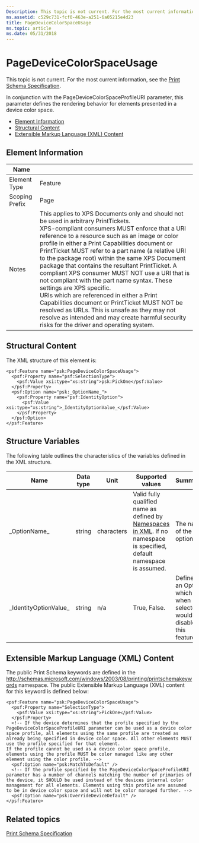 ```yaml
---
Description: This topic is not current. For the most current information, see the Print Schema Specification.
ms.assetid: c529c731-fcf0-463e-a251-6a05215e4d23
title: PageDeviceColorSpaceUsage
ms.topic: article
ms.date: 05/31/2018
---
```


# PageDeviceColorSpaceUsage

This topic is not current. For the most current information, see the [Print Schema Specification](https://www.microsoft.com/whdc/xps/printschema.mspx).

In conjunction with the PageDeviceColorSpaceProfileURI parameter, this parameter defines the rendering behavior for elements presented in a device color space.

-   [Element Information](#element-information)
-   [Structural Content](#structural-content)
-   [Extensible Markup Language (XML) Content](#extensible-markup-language-xml-content)

## Element Information



| Name                       |                                                                                                                                                                                                                                                                                                                                                                                                                                                                                                                                                                                                                                                                                                                                                                                                                 |
|----------------------------|-----------------------------------------------------------------------------------------------------------------------------------------------------------------------------------------------------------------------------------------------------------------------------------------------------------------------------------------------------------------------------------------------------------------------------------------------------------------------------------------------------------------------------------------------------------------------------------------------------------------------------------------------------------------------------------------------------------------------------------------------------------------------------------------------------------------|
| Element Type <br/>   | Feature<br/>                                                                                                                                                                                                                                                                                                                                                                                                                                                                                                                                                                                                                                                                                                                                                                                              |
| Scoping Prefix <br/> | Page<br/>                                                                                                                                                                                                                                                                                                                                                                                                                                                                                                                                                                                                                                                                                                                                                                                                 |
| Notes <br/>          | This applies to XPS Documents only and should not be used in arbitrary PrintTickets.<br/> XPS-compliant consumers MUST enforce that a URI reference to a resource such as an image or color profile in either a Print Capabilities document or PrintTicket MUST refer to a part name (a relative URI to the package root) within the same XPS Document package that contains the resultant PrintTicket. A compliant XPS consumer MUST NOT use a URI that is not compliant with the part name syntax. These settings are XPS specific. <br/> URIs which are referenced in either a Print Capabilities document or PrintTicket MUST NOT be resolved as URLs. This is unsafe as they may not resolve as intended and may create harmful security risks for the driver and operating system.<br/> |



 

## Structural Content

The XML structure of this element is:

``` syntax
<psf:Feature name="psk:PageDeviceColorSpaceUsage">
  <psf:Property name="psf:SelectionType">
    <psf:Value xsi:type="xs:string">psk:PickOne</psf:Value>
  </psf:Property>
  <psf:Option name="psk:_OptionName_">
    <psf:Property name="psf:IdentityOption">
      <psf:Value xsi:type="xs:string">_IdentityOptionValue_</psf:Value>
    </psf:Property>
  </psf:Option>
</psf:Feature>
```

## Structure Variables

The following table outlines the characteristics of the variables defined in the XML structure.



| Name                               | Data type         | Unit                  | Supported values                                                                                                                                                                      | Summary                                                                      |
|------------------------------------|-------------------|-----------------------|---------------------------------------------------------------------------------------------------------------------------------------------------------------------------------------|------------------------------------------------------------------------------|
| \_OptionName\_<br/>          | string<br/> | characters<br/> | Valid fully qualified name as defined by [Namespaces in XML](https://www.w3.org/TR/1999/REC-xml-names-19990114/). If no namespace is specified, default namespace is assumed.<br/> | The name of the option.<br/>                                           |
| \_IdentityOptionValue\_<br/> | string<br/> | n/a<br/>        | True, False.<br/>                                                                                                                                                               | Defines an Option which when selected would disable this feature.<br/> |



 

## Extensible Markup Language (XML) Content

The public Print Schema keywords are defined in the http://schemas.microsoft.com/windows/2003/08/printing/printschemakeywords namespace. The public Extensible Markup Language (XML) content for this keyword is defined below:

``` syntax
<psf:Feature name="psk:PageDeviceColorSpaceUsage">
  <psf:Property name="SelectionType">
    <psf:Value xsi:type="xs:string">PickOne</psf:Value>
  </psf:Property>
  <!-- If the device determines that the profile specified by the PageDeviceColorSpaceProfileURI parameter can be used as a device color space profile, all elements using the same profile are treated as already being specified in device color space. All other elements MUST use the profile specified for that element.
If the profile cannot be used as a device color space profile, elements using the profile MUST be color managed like any other element using the color profile. -->
  <psf:Option name="psk:MatchToDefault" />
  <!-- If the profile specified by the PageDeviceColorSpaceProfileURI parameter has a number of channels matching the number of primaries of the device, it SHOULD be used instead of the devices internal color management for all elements. Elements using this profile are assumed to be in device color space and will not be color managed further. -->
  <psf:Option name="psk:OverrideDeviceDefault" />
</psf:Feature>
```

## Related topics

<dl> <dt>

[Print Schema Specification](https://www.microsoft.com/whdc/xps/printschema.mspx)
</dt> </dl>

 

 




